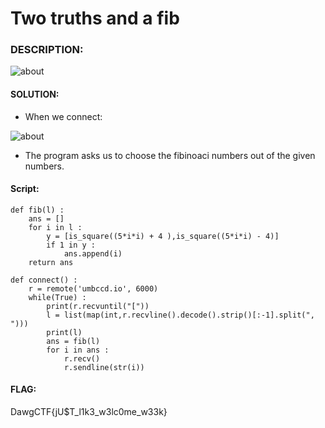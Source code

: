 # Two truths and a fib



### DESCRIPTION:
![about](../../two_truths_and_a_fib/about.png)


#### SOLUTION:

* When we connect:

![about](../../two_truths_and_a_fib/run.png)

* The program asks us to choose the fibinoaci numbers out of the given numbers. 

#### Script:
```
def fib(l) : 
    ans = [] 
    for i in l : 
        y = [is_square((5*i*i) + 4 ),is_square((5*i*i) - 4)] 
        if 1 in y : 
            ans.append(i) 
    return ans 
     
def connect() : 
    r = remote('umbccd.io', 6000) 
    while(True) : 
        print(r.recvuntil("[")) 
        l = list(map(int,r.recvline().decode().strip()[:-1].split(", "))) 
        print(l) 
        ans = fib(l) 
        for i in ans : 
            r.recv() 
            r.sendline(str(i))  
```

#### FLAG:
DawgCTF{jU$T_l1k3_w3lc0me_w33k}
